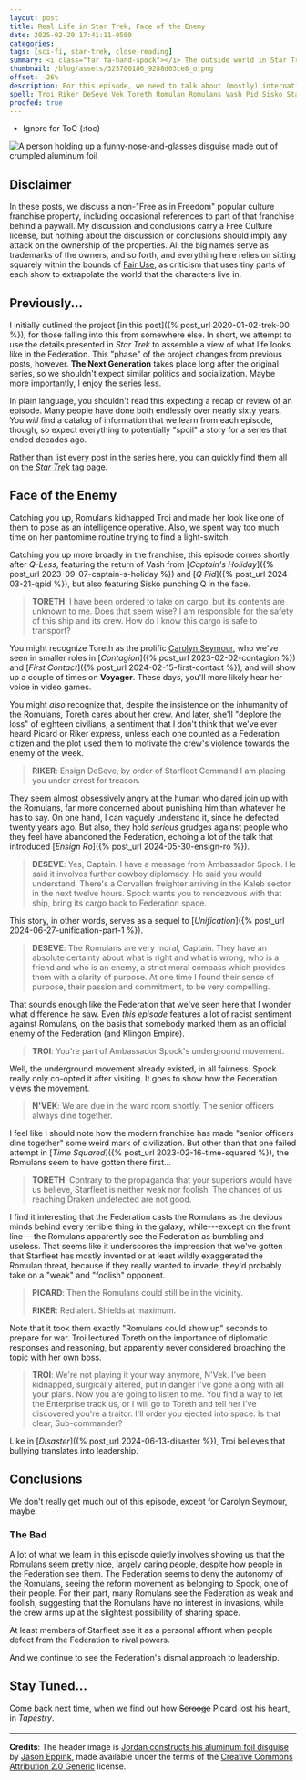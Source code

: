 ```yaml
---
layout: post
title: Real Life in Star Trek, Face of the Enemy
date: 2025-02-20 17:41:11-0500
categories:
tags: [sci-fi, star-trek, close-reading]
summary: <i class="far fa-hand-spock"></i> The outside world in Star Trek
thumbnail: /blog/assets/325700186_9288d03ce8_o.png
offset: -26%
description: For this episode, we need to talk about (mostly) international relations.
spell: Troi Riker DeSeve Vek Toreth Romulan Romulans Vash Pid Sisko Starfleet Ro DeSeve Corvallen Draken Eppink DESEVE
proofed: true
---
```


* Ignore for ToC
{:toc}

![A person holding up a funny-nose-and-glasses disguise made out of crumpled aluminum foil](/blog/assets/325700186_9288d03ce8_o.png "I choose to believe that the Romulans solved their identity problem in the same way")

## Disclaimer

In these posts, we discuss a non-"Free as in Freedom" popular culture franchise property, including occasional references to part of that franchise behind a paywall.  My discussion and conclusions carry a Free Culture license, but nothing about the discussion or conclusions should imply any attack on the ownership of the properties.  All the big names serve as trademarks of the owners, and so forth, and everything here relies on sitting squarely within the bounds of [Fair Use](https://en.wikipedia.org/wiki/Fair_use), as criticism that uses tiny parts of each show to extrapolate the world that the characters live in.

## Previously...

I initially outlined the project [in this post]({% post_url 2020-01-02-trek-00 %}), for those falling into this from somewhere else.  In short, we attempt to use the details presented in *Star Trek* to assemble a view of what life looks like in the Federation.  This "phase" of the project changes from previous posts, however.  **The Next Generation** takes place long after the original series, so we shouldn't expect similar politics and socialization.  Maybe more importantly, I enjoy the series less.

In plain language, you shouldn't read this expecting a recap or review of an episode.  Many people have done both endlessly over nearly sixty years.  You *will* find a catalog of information that we learn from each episode, though, so expect everything to potentially "spoil" a story for a series that ended decades ago.

Rather than list every post in the series here, you can quickly find them all on [the *Star Trek* tag page](/blog/tag/star-trek/).

## Face of the Enemy

Catching you up, Romulans kidnapped Troi and made her look like one of them to pose as an intelligence operative.  Also, we spent way too much time on her pantomime routine trying to find a light-switch.

Catching you up more broadly in the franchise, this episode comes shortly after *Q-Less*, featuring the return of Vash from [*Captain's Holiday*]({% post_url 2023-09-07-captain-s-holiday %}) and [*Q Pid*]({% post_url 2024-03-21-qpid %}), but also featuring Sisko punching Q in the face.

 > **TORETH**: I have been ordered to take on cargo, but its contents are unknown to me. Does that seem wise? I am responsible for the safety of this ship and its crew. How do I know this cargo is safe to transport?

You might recognize Toreth as the prolific [Carolyn Seymour](https://en.wikipedia.org/wiki/Carolyn_Seymour), who we've seen in smaller roles in [*Contagion*]({% post_url 2023-02-02-contagion %}) and [*First Contact*]({% post_url 2024-02-15-first-contact %}), and will show up a couple of times on **Voyager**.  These days, you'll more likely hear her voice in video games.

You might *also* recognize that, despite the insistence on the inhumanity of the Romulans, Toreth cares about her crew.  And later, she'll "deplore the loss" of eighteen civilians, a sentiment that I don't think that we've ever heard Picard or Riker express, unless each one counted as a Federation citizen and the plot used them to motivate the crew's violence towards the enemy of the week.

 > **RIKER**: Ensign DeSeve, by order of Starfleet Command I am placing you under arrest for treason.

They seem almost obsessively angry at the human who dared join up with the Romulans, far more concerned about punishing him than whatever he has to say.  On one hand, I can vaguely understand it, since he defected twenty years ago.  But also, they hold *serious* grudges against people who they feel have abandoned the Federation, echoing a lot of the talk that introduced [*Ensign Ro*]({% post_url 2024-05-30-ensign-ro %}).

 > **DESEVE**: Yes, Captain. I have a message from Ambassador Spock. He said it involves further cowboy diplomacy. He said you would understand. There's a Corvallen freighter arriving in the Kaleb sector in the next twelve hours. Spock wants you to rendezvous with that ship, bring its cargo back to Federation space.

This story, in other words, serves as a sequel to [*Unification*]({% post_url 2024-06-27-unification-part-1 %}).

 > **DESEVE**: The Romulans are very moral, Captain. They have an absolute certainty about what is right and what is wrong, who is a friend and who is an enemy, a strict moral compass which provides them with a clarity of purpose. At one time I found their sense of purpose, their passion and commitment, to be very compelling.

That sounds enough like the Federation that we've seen here that I wonder what difference he saw.  Even *this episode* features a lot of racist sentiment against Romulans, on the basis that somebody marked them as an official enemy of the Federation (and Klingon Empire).

 > **TROI**: You're part of Ambassador Spock's underground movement.

Well, the underground movement already existed, in all fairness.  Spock really only co-opted it after visiting.  It goes to show how the Federation views the movement.

 > **N'VEK**: We are due in the ward room shortly. The senior officers always dine together.

I feel like I should note how the modern franchise has made "senior officers dine together" some weird mark of civilization.  But other than that one failed attempt in [*Time Squared*]({% post_url 2023-02-16-time-squared %}), the Romulans seem to have gotten there first...

 > **TORETH**: Contrary to the propaganda that your superiors would have us believe, Starfleet is neither weak nor foolish. The chances of us reaching Draken undetected are not good.

I find it interesting that the Federation casts the Romulans as the devious minds behind every terrible thing in the galaxy, while---except on the front line---the Romulans apparently see the Federation as bumbling and useless.  That seems like it underscores the impression that we've gotten that Starfleet has mostly invented or at least wildly exaggerated the Romulan threat, because if they really wanted to invade, they'd probably take on a "weak" and "foolish" opponent.

 > **PICARD**: Then the Romulans could still be in the vicinity.
 >
 > **RIKER**: Red alert. Shields at maximum.

Note that it took them exactly "Romulans could show up" seconds to prepare for war.  Troi lectured Toreth on the importance of diplomatic responses and reasoning, but apparently never considered broaching the topic with her own boss.

 > **TROI**: We're not playing it your way anymore, N'Vek. I've been kidnapped, surgically altered, put in danger I've gone along with all your plans. Now you are going to listen to me. You find a way to let the Enterprise track us, or I will go to Toreth and tell her I've discovered you're a traitor. I'll order you ejected into space. Is that clear, Sub-commander?

Like in [*Disaster*]({% post_url 2024-06-13-disaster %}), Troi believes that bullying translates into leadership.

## Conclusions

We don't really get much out of this episode, except for Carolyn Seymour, maybe.

### The Bad

A lot of what we learn in this episode quietly involves showing us that the Romulans seem pretty nice, largely caring people, despite how people in the Federation see them.  The Federation seems to deny the autonomy of the Romulans, seeing the reform movement as belonging to Spock, one of their people.  For their part, many Romulans see the Federation as weak and foolish, suggesting that the Romulans have no interest in invasions, while the crew arms up at the slightest possibility of sharing space.

At least members of Starfleet see it as a personal affront when people defect from the Federation to rival powers.

And we continue to see the Federation's dismal approach to leadership.

## Stay Tuned...

Come back next time, when we find out how ~~Scrooge~~ Picard lost his heart, in *Tapestry*.

#### <i class="far fa-hand-spock"></i>

* * *

**Credits**: The header image is [Jordan constructs his aluminum foil disguise](https://www.flickr.com/photos/38102495@N00/325700186) by [Jason Eppink](https://www.flickr.com/photos/jasoneppink/), made available under the terms of the [Creative Commons Attribution 2.0 Generic](https://creativecommons.org/licenses/by/2.0/) license.
